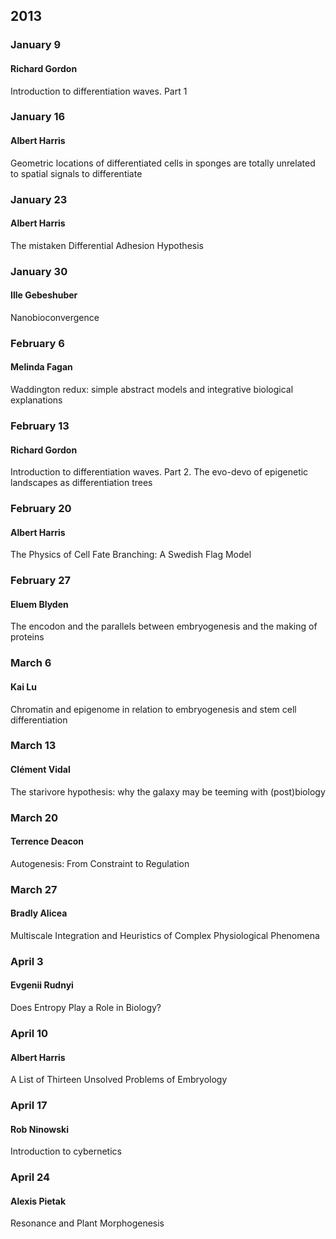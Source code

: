 ## 2013  
### January 9
#### Richard Gordon
Introduction to differentiation waves. Part 1

### January 16
#### Albert Harris
Geometric locations of differentiated cells in sponges are totally unrelated to spatial signals to differentiate

### January 23
#### Albert Harris
The mistaken Differential Adhesion Hypothesis

### January 30
#### Ille Gebeshuber
Nanobioconvergence

### February 6 
#### Melinda Fagan
Waddington redux: simple abstract models and integrative biological explanations

### February 13
#### Richard Gordon
Introduction to differentiation waves. Part 2. The evo-devo of epigenetic landscapes as differentiation trees

### February 20
#### Albert Harris
The Physics of Cell Fate Branching: A Swedish Flag Model

### February 27
#### Eluem Blyden
The encodon and the parallels between embryogenesis and the making of proteins

### March 6
#### Kai Lu
Chromatin and epigenome in relation to embryogenesis and stem cell differentiation

### March 13
#### Clément Vidal
The starivore hypothesis: why the galaxy may be teeming with (post)biology

### March 20
#### Terrence Deacon
Autogenesis: From Constraint to Regulation

### March 27
#### Bradly Alicea
Multiscale Integration and Heuristics of Complex Physiological Phenomena

### April 3
#### Evgenii Rudnyi
Does Entropy Play a Role in Biology?

### April 10
#### Albert Harris
A List of Thirteen Unsolved Problems of Embryology

### April 17
#### Rob Ninowski
Introduction to cybernetics

### April 24
#### Alexis Pietak
Resonance and Plant Morphogenesis
